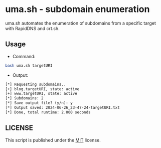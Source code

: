 # uma.sh - subdomain enumeration

uma.sh automates the enumeration of subdomains from a specific target with RapidDNS and crt.sh. 

## Usage

- Command:
```bash
bash uma.sh targetURI
```

- Output:
```txt
[*] Requesting subdomains..
[+] blog.targetURI, state: active
[+] www.targetURI, state: active
[*] Subdomains: 2
[*] Save output file? (y/n): y
[*] Output saved: 2024-06-26_23-47-24-targetURI.txt
[*] Done, total runtime: 2.000 seconds
```

## LICENSE
This script is published under the [MIT](https://github.com/fhAnso/uma/blob/main/LICENSE) license.